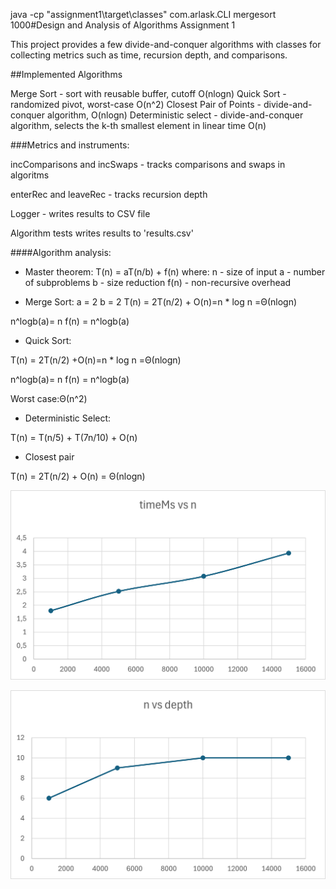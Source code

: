 java -cp "assignment1\target\classes" com.arlask.CLI mergesort 1000#Design and Analysis of Algorithms Assignment 1

This project provides a few divide-and-conquer algorithms with classes for collecting metrics such as time, recursion depth, and comparisons.


##Implemented Algorithms

Merge Sort - sort with reusable buffer, cutoff O(nlogn)
Quick Sort - randomized pivot, worst-case O(n^2)
Closest Pair of Points - divide-and-conquer algorithm, O(nlogn)
Deterministic select - divide-and-conquer algorithm, selects the k-th smallest element in linear time O(n)


###Metrics and instruments:

incComparisons and incSwaps - tracks comparisons and swaps in algoritms

enterRec and leaveRec - tracks recursion depth

Logger - writes results to CSV file

Algorithm tests writes results to 'results.csv'

####Algorithm analysis:

- Master theorem:
T(n) = aT(n/b) + f(n)
where:
n - size of input
a - number of subproblems
b - size reduction
f(n) - non-recursive overhead

- Merge Sort:
a = 2
b = 2
T(n) = 2T(n/2) + O(n)=n  * log n =Θ(nlogn)

n^logb(a)= n
f(n) = n^logb(a)



- Quick Sort:

T(n) = 2T(n/2) +O(n)=n  * log n =Θ(nlogn)

n^logb(a)= n
f(n) = n^logb(a)

Worst case:Θ(n^2)


- Deterministic Select:

T(n) = T(n/5) + T(7n/10) + O(n)


- Closest pair

T(n) = 2T(n/2) + O(n) = Θ(nlogn)


![algo](plot.png)

![algo2](plot2.png)



